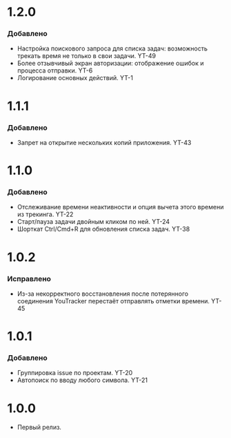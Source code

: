 # 1.2.0

### Добавлено

- Настройка поискового запроса для списка задач: возможность трекать время не только в свои задачи. YT-49
- Более отзывчивый экран авторизации: отображение ошибок и процесса отправки. YT-6
- Логирование основных действий. YT-1 


# 1.1.1

### Добавлено

- Запрет на открытие нескольких копий приложения. YT-43


# 1.1.0

### Добавлено

- Отслеживание времени неактивности и опция вычета этого времени из трекинга. YT-22
- Старт/пауза задачи двойным кликом по ней. YT-24
- Шорткат Ctrl/Cmd+R для обновления списка задач. YT-38


# 1.0.2

### Исправлено

- Из-за некорректного восстановления после потерянного соединения YouTracker перестаёт отправлять отметки времени. YT-45


# 1.0.1

### Добавлено

- Группировка issue по проектам. YT-20
- Автопоиск по вводу любого символа. YT-21


# 1.0.0

- Первый релиз.
